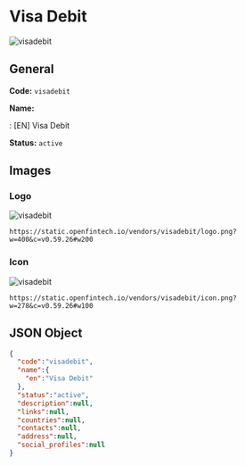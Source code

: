 
# Visa Debit 
![visadebit](https://static.openfintech.io/vendors/visadebit/logo.png?w=400&c=v0.59.26#w200)  

## General 
 
**Code:** `visadebit` 
 
**Name:** 
 
:	[EN] Visa Debit 
 
**Status:** `active` 
 

## Images 

### Logo 
 
![visadebit](https://static.openfintech.io/vendors/visadebit/logo.png?w=400&c=v0.59.26#w200)  

```
https://static.openfintech.io/vendors/visadebit/logo.png?w=400&c=v0.59.26#w200
```  

### Icon 
 
![visadebit](https://static.openfintech.io/vendors/visadebit/icon.png?w=278&c=v0.59.26#w100)  

```
https://static.openfintech.io/vendors/visadebit/icon.png?w=278&c=v0.59.26#w100
```  

## JSON Object 

```json
{
  "code":"visadebit",
  "name":{
    "en":"Visa Debit"
  },
  "status":"active",
  "description":null,
  "links":null,
  "countries":null,
  "contacts":null,
  "address":null,
  "social_profiles":null
}
```  
